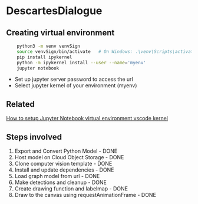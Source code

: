 # DescartesDialogue

## Creating virtual environment

```bash
    python3 -m venv venvSign
    source venvSign/bin/activate   # On Windows: .\venv\Scripts\activate
    pip install ipykernel
    python -m ipykernel install --user --name='myenv'
    jupyter notebook
```

- Set up jupyter server password to access the url
- Select jupyter kernel of your environment (myenv)

## Related

[How to setup Jupyter Notebook virtual environment vscode kernel](https://devinschumacher.com/how-to-setup-jupyter-notebook-virtual-environment-vs-code-kernels/)


## Steps involved

1. Export and Convert Python Model - DONE
2. Host model on Cloud Object Storage - DONE
3. Clone computer vision template - DONE
4. Install and update dependencies - DONE
5. Load graph model from url - DONE
6. Make detections and cleanup - DONE
7. Create drawing function and labelmap - DONE
8. Draw to the canvas using requestAnimationFrame - DONE